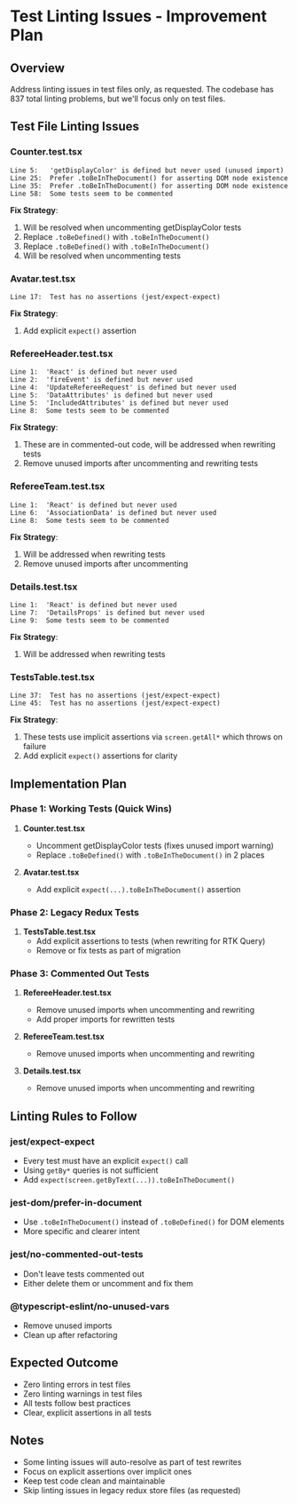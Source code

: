 # Test Linting Issues - Improvement Plan

## Overview
Address linting issues in test files only, as requested. The codebase has 837 total linting problems, but we'll focus only on test files.

## Test File Linting Issues

### Counter.test.tsx
```
Line 5:   'getDisplayColor' is defined but never used (unused import)
Line 25:  Prefer .toBeInTheDocument() for asserting DOM node existence
Line 35:  Prefer .toBeInTheDocument() for asserting DOM node existence
Line 58:  Some tests seem to be commented
```

**Fix Strategy**:
1. Will be resolved when uncommenting getDisplayColor tests
2. Replace `.toBeDefined()` with `.toBeInTheDocument()`
3. Replace `.toBeDefined()` with `.toBeInTheDocument()`
4. Will be resolved when uncommenting tests

### Avatar.test.tsx
```
Line 17:  Test has no assertions (jest/expect-expect)
```

**Fix Strategy**:
1. Add explicit `expect()` assertion

### RefereeHeader.test.tsx
```
Line 1:  'React' is defined but never used
Line 2:  'fireEvent' is defined but never used
Line 4:  'UpdateRefereeRequest' is defined but never used
Line 5:  'DataAttributes' is defined but never used
Line 5:  'IncludedAttributes' is defined but never used
Line 8:  Some tests seem to be commented
```

**Fix Strategy**:
1. These are in commented-out code, will be addressed when rewriting tests
2. Remove unused imports after uncommenting and rewriting tests

### RefereeTeam.test.tsx
```
Line 1:  'React' is defined but never used
Line 6:  'AssociationData' is defined but never used
Line 8:  Some tests seem to be commented
```

**Fix Strategy**:
1. Will be addressed when rewriting tests
2. Remove unused imports after uncommenting

### Details.test.tsx
```
Line 1:  'React' is defined but never used
Line 7:  'DetailsProps' is defined but never used
Line 9:  Some tests seem to be commented
```

**Fix Strategy**:
1. Will be addressed when rewriting tests

### TestsTable.test.tsx
```
Line 37:  Test has no assertions (jest/expect-expect)
Line 45:  Test has no assertions (jest/expect-expect)
```

**Fix Strategy**:
1. These tests use implicit assertions via `screen.getAll*` which throws on failure
2. Add explicit `expect()` assertions for clarity

## Implementation Plan

### Phase 1: Working Tests (Quick Wins)
1. **Counter.test.tsx**
   - Uncomment getDisplayColor tests (fixes unused import warning)
   - Replace `.toBeDefined()` with `.toBeInTheDocument()` in 2 places

2. **Avatar.test.tsx**
   - Add explicit `expect(...).toBeInTheDocument()` assertion

### Phase 2: Legacy Redux Tests
1. **TestsTable.test.tsx**
   - Add explicit assertions to tests (when rewriting for RTK Query)
   - Remove or fix tests as part of migration

### Phase 3: Commented Out Tests
1. **RefereeHeader.test.tsx**
   - Remove unused imports when uncommenting and rewriting
   - Add proper imports for rewritten tests

2. **RefereeTeam.test.tsx**
   - Remove unused imports when uncommenting and rewriting

3. **Details.test.tsx**
   - Remove unused imports when uncommenting and rewriting

## Linting Rules to Follow

### jest/expect-expect
- Every test must have an explicit `expect()` call
- Using `getBy*` queries is not sufficient
- Add `expect(screen.getByText(...)).toBeInTheDocument()`

### jest-dom/prefer-in-document
- Use `.toBeInTheDocument()` instead of `.toBeDefined()` for DOM elements
- More specific and clearer intent

### jest/no-commented-out-tests
- Don't leave tests commented out
- Either delete them or uncomment and fix them

### @typescript-eslint/no-unused-vars
- Remove unused imports
- Clean up after refactoring

## Expected Outcome
- Zero linting errors in test files
- Zero linting warnings in test files
- All tests follow best practices
- Clear, explicit assertions in all tests

## Notes
- Some linting issues will auto-resolve as part of test rewrites
- Focus on explicit assertions over implicit ones
- Keep test code clean and maintainable
- Skip linting issues in legacy redux store files (as requested)
